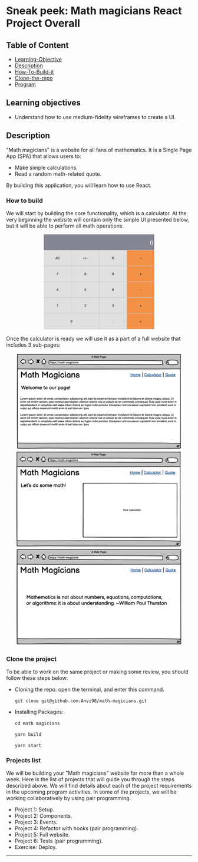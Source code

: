 # Sneak peek: Math magicians React Project Overall
## Table of Content
- [Learning-Objective](#learning-objectives)
- [Description](#description)
- [How-To-Build-it](#how-to-build)
- [Clone-the-repo](#clone-the-project)
- [Program](#projects-list)


## Learning objectives
- Understand how to use medium-fidelity wireframes to create a UI.


## Description

"Math magicians" is a website for all fans of mathematics. It is a Single Page App (SPA) that allows users to:
- Make simple calculations.
- Read a random math-related quote.

By building this application, you will learn how to use React.

### How to build

We will start by building the core functionality, which is a calculator. At the very beginning the website will contain only the simple UI presented below, but it will be able to perform all math operations. 

<p align="center">
  <img src="./images/calculator.png" alt="Calculator" width="300px" />
</p>

Once the calculator is ready we will use it as a part of a full website that includes 3 sub-pages:

<p align="center">
  <img src="./images/math_magicians_home.png" alt="Core elements" width="450px"  />
  <img src="./images/math_magicians_calculator.png" alt="Core elements" width="450px"  />
  <img src="./images/math_magicians_quote.png" alt="Core elements" width="450px"  />
</p>

### Clone the project 

To be able to work on the same project or making some review, you should follow these steps below:
- Cloning the repo: 
  open the terminal, and enter this command.
  ````
  git clone git@github.com:Anvi98/math-magicians.git

  ````
- Installing Packages:

  ````
  cd math magicians
  ````
  ````
  yarn build
  ````
  ````
  yarn start
  ````

### Projects list

We will be building your "Math magicians" website for more than a whole week. Here is the list of projects that will guide you through the steps described above. We will find details about each of the project requirements in the upcoming program activities. In some of the projects, we will be working collaboratively by using pair programming.

- Project 1: Setup.
- Project 2: Components.
- Project 3: Events.
- Project 4: Refactor with hooks (pair programming).
- Project 5: Full website.
- Project 6: Tests (pair programming).
- Exercise: Deploy.

------
